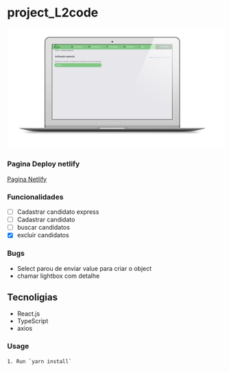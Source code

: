 # project_L2code

![](assets/L2Code.png)

### Pagina Deploy netlify
[Pagina Netlify](https://goofy-cori-639871.netlify.app/) 

### Funcionalidades 

-[ ] Cadastrar candidato express
-[ ] Cadastrar candidato 
-[ ] buscar candidatos 
-[x] excluir candidatos 
 
### Bugs 

- Select parou de enviar value para criar o object
- chamar lightbox com detalhe

## Tecnoligias

- React.js 
- TypeScript
- axios

### Usage

    1. Run `yarn install`
